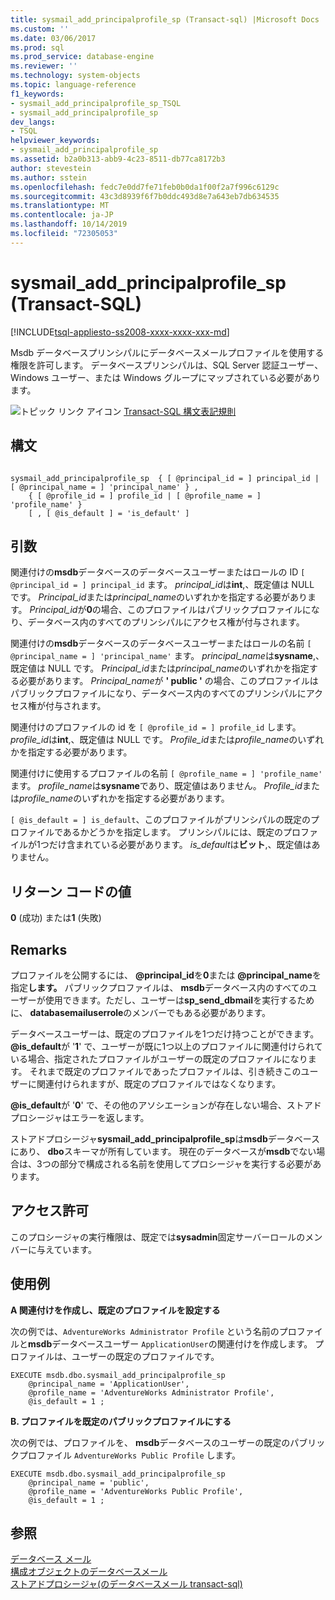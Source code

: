 ```yaml
---
title: sysmail_add_principalprofile_sp (Transact-sql) |Microsoft Docs
ms.custom: ''
ms.date: 03/06/2017
ms.prod: sql
ms.prod_service: database-engine
ms.reviewer: ''
ms.technology: system-objects
ms.topic: language-reference
f1_keywords:
- sysmail_add_principalprofile_sp_TSQL
- sysmail_add_principalprofile_sp
dev_langs:
- TSQL
helpviewer_keywords:
- sysmail_add_principalprofile_sp
ms.assetid: b2a0b313-abb9-4c23-8511-db77ca8172b3
author: stevestein
ms.author: sstein
ms.openlocfilehash: fedc7e0dd7fe71feb0b0da1f00f2a7f996c6129c
ms.sourcegitcommit: 43c3d8939f6f7b0ddc493d8e7a643eb7db634535
ms.translationtype: MT
ms.contentlocale: ja-JP
ms.lasthandoff: 10/14/2019
ms.locfileid: "72305053"
---
```

# <a name="sysmail_add_principalprofile_sp-transact-sql"></a>sysmail_add_principalprofile_sp (Transact-SQL)
[!INCLUDE[tsql-appliesto-ss2008-xxxx-xxxx-xxx-md](../../includes/tsql-appliesto-ss2008-xxxx-xxxx-xxx-md.md)]

  Msdb データベースプリンシパルにデータベースメールプロファイルを使用する権限を許可します。 データベースプリンシパルは、SQL Server 認証ユーザー、Windows ユーザー、または Windows グループにマップされている必要があります。
  
 ![トピック リンク アイコン](../../database-engine/configure-windows/media/topic-link.gif "トピック リンク アイコン") [Transact-SQL 構文表記規則](../../t-sql/language-elements/transact-sql-syntax-conventions-transact-sql.md)  
  
## <a name="syntax"></a>構文  
  
```  
  
sysmail_add_principalprofile_sp  { [ @principal_id = ] principal_id | [ @principal_name = ] 'principal_name' } ,  
    { [ @profile_id = ] profile_id | [ @profile_name = ] 'profile_name' }  
    [ , [ @is_default ] = 'is_default' ]  
```  
  
## <a name="arguments"></a>引数  
関連付けの**msdb**データベースのデータベースユーザーまたはロールの ID `[ @principal_id = ] principal_id` ます。 *principal_id*は**int**,、既定値は NULL です。 *Principal_id*または*principal_name*のいずれかを指定する必要があります。 *Principal_id*が**0**の場合、このプロファイルはパブリックプロファイルになり、データベース内のすべてのプリンシパルにアクセス権が付与されます。  
  
関連付けの**msdb**データベースのデータベースユーザーまたはロールの名前 `[ @principal_name = ] 'principal_name'` ます。 *principal_name*は**sysname**,、既定値は NULL です。 *Principal_id*または*principal_name*のいずれかを指定する必要があります。 *Principal_name*が **' public '** の場合、このプロファイルはパブリックプロファイルになり、データベース内のすべてのプリンシパルにアクセス権が付与されます。  
  
関連付けのプロファイルの id を `[ @profile_id = ] profile_id` します。 *profile_id*は**int**,、既定値は NULL です。 *Profile_id*または*profile_name*のいずれかを指定する必要があります。  
  
関連付けに使用するプロファイルの名前 `[ @profile_name = ] 'profile_name'` ます。 *profile_name*は**sysname**であり、既定値はありません。 *Profile_id*または*profile_name*のいずれかを指定する必要があります。  
  
`[ @is_default = ] is_default`、このプロファイルがプリンシパルの既定のプロファイルであるかどうかを指定します。 プリンシパルには、既定のプロファイルが1つだけ含まれている必要があります。 *is_default*は**ビット**,、既定値はありません。  
  
## <a name="return-code-values"></a>リターン コードの値  
 **0** (成功) または**1** (失敗)  
  
## <a name="remarks"></a>Remarks  
 プロファイルを公開するには、 **\@principal_id**を**0**または **\@principal_name**を指定**します。** パブリックプロファイルは、 **msdb**データベース内のすべてのユーザーが使用できます。ただし、ユーザーは**sp_send_dbmail**を実行するために、 **databasemailuserrole**のメンバーでもある必要があります。  
  
 データベースユーザーは、既定のプロファイルを1つだけ持つことができます。 **\@is_default**が '**1**' で、ユーザーが既に1つ以上のプロファイルに関連付けられている場合、指定されたプロファイルがユーザーの既定のプロファイルになります。 それまで既定のプロファイルであったプロファイルは、引き続きこのユーザーに関連付けられますが、既定のプロファイルではなくなります。  
  
 **\@is_default**が '**0**' で、その他のアソシエーションが存在しない場合、ストアドプロシージャはエラーを返します。  
  
 ストアドプロシージャ**sysmail_add_principalprofile_sp**は**msdb**データベースにあり、 **dbo**スキーマが所有しています。 現在のデータベースが**msdb**でない場合は、3つの部分で構成される名前を使用してプロシージャを実行する必要があります。  
  
## <a name="permissions"></a>アクセス許可  
 このプロシージャの実行権限は、既定では**sysadmin**固定サーバーロールのメンバーに与えています。  
  
## <a name="examples"></a>使用例  
 **A 関連付けを作成し、既定のプロファイルを設定する**  
  
 次の例では、`AdventureWorks Administrator Profile` という名前のプロファイルと**msdb**データベースユーザー `ApplicationUser`の関連付けを作成します。 プロファイルは、ユーザーの既定のプロファイルです。  
  
```  
EXECUTE msdb.dbo.sysmail_add_principalprofile_sp  
    @principal_name = 'ApplicationUser',  
    @profile_name = 'AdventureWorks Administrator Profile',  
    @is_default = 1 ;  
```  
  
 **B. プロファイルを既定のパブリックプロファイルにする**  
  
 次の例では、プロファイルを、 **msdb**データベースのユーザーの既定のパブリックプロファイル `AdventureWorks Public Profile` します。  
  
```  
EXECUTE msdb.dbo.sysmail_add_principalprofile_sp  
    @principal_name = 'public',  
    @profile_name = 'AdventureWorks Public Profile',  
    @is_default = 1 ;  
```  
  
## <a name="see-also"></a>参照  
 [データベース メール](../../relational-databases/database-mail/database-mail.md)   
 [構成オブジェクトのデータベースメール](../../relational-databases/database-mail/database-mail-configuration-objects.md)   
 [ストアドプロシージャ&#40;のデータベースメール transact-sql&#41;](../../relational-databases/system-stored-procedures/database-mail-stored-procedures-transact-sql.md)  
  
  
